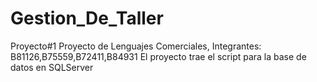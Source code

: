 # Gestion_De_Taller
Proyecto#1 Proyecto de Lenguajes Comerciales, Integrantes: B81126,B75559,B72411,B84931
 El proyecto trae el script para la base de datos en SQLServer
